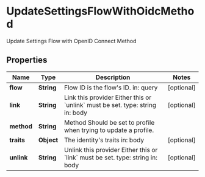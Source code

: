 

# UpdateSettingsFlowWithOidcMethod

Update Settings Flow with OpenID Connect Method

## Properties

| Name | Type | Description | Notes |
|------------ | ------------- | ------------- | -------------|
|**flow** | **String** | Flow ID is the flow&#39;s ID.  in: query |  [optional] |
|**link** | **String** | Link this provider  Either this or &#x60;unlink&#x60; must be set.  type: string in: body |  [optional] |
|**method** | **String** | Method  Should be set to profile when trying to update a profile. |  |
|**traits** | **Object** | The identity&#39;s traits  in: body |  [optional] |
|**unlink** | **String** | Unlink this provider  Either this or &#x60;link&#x60; must be set.  type: string in: body |  [optional] |



